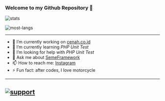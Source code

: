 ### Welcome to my Github Repository 👋
![stats](https://github-readme-stats.vercel.app/api?username=drosanda&show_icons=true&hide_title=true&count_private=true&theme=radical)

![most-langs](https://github-readme-stats.vercel.app/api/top-langs/?username=drosanda&hide=javascript,html&theme=radical&layout=compact)

---
- 🔭 I’m currently working on [cenah.co.id](https://cenah.co.id)
- 🌱 I’m currently learning *PHP Unit Test*
- 🤔 I’m looking for help with *PHP Unit Test*
- 💬 Ask me about [SemeFramework](https://seme.nyingspot.com)
- 📫 How to reach me: [Instagram](https://instagram.com/drosanda)
- ⚡ Fun fact: after codes, I love motorcycle
---
[![support](https://img.shields.io/badge/$-support-ff69b4.svg?style=flat)](https://www.buymeacoffee.com/drosanda)
---



<!--
**drosanda/drosanda** is a ✨ _special_ ✨ repository because its `README.md` (this file) appears on your GitHub profile.

Here are some ideas to get you started:

- 🔭 I’m currently working on ...
- 🌱 I’m currently learning ...
- 👯 I’m looking to collaborate on ...
- 🤔 I’m looking for help with ...
- 💬 Ask me about ...
- 📫 How to reach me: ...
- 😄 Pronouns: ...
- ⚡ Fun fact: ...
-->
